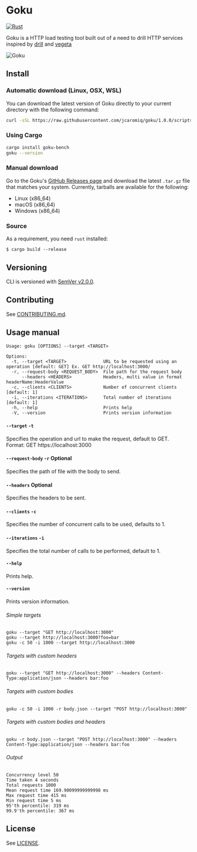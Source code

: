 # Goku 
[![Rust](https://github.com/jcaromiq/goku/actions/workflows/ci.yml/badge.svg)](https://github.com/jcaromiq/goku/actions/workflows/ci.yml)

Goku is a HTTP load testing tool built out of a need to drill HTTP services inspired
by [drill](https://github.com/fcsonline/drill) and [vegeta](https://github.com/tsenart/vegeta)

![Goku](https://static1.cbrimages.com/wordpress/wp-content/uploads/2020/01/Goku-Kamehameha-2-1-Cropped-1.jpg?q=50&fit=contain&w=1140&h=&dpr=1.5)

## Install
### Automatic download (Linux, OSX, WSL)

You can download the latest version of Goku directly to your current directory with the following command:

```bash
curl -sSL https://raw.githubusercontent.com/jcaromiq/goku/1.0.0/scripts/install.sh | sh
```

### Using Cargo
```bash
cargo install goku-bench
goku --version
```

### Manual download

Go to the Goku's [GitHub Releases page](https://github.com/jcaromiq/goku/releases) and download the latest `.tar.gz` file that matches your system. Currently, tarballs are available for the following:

* Linux (x86_64)
* macOS (x86_64)
* Windows (x86_64)

### Source

As a requirement, you need `rust` installed:

```shell
$ cargo build --release
```

## Versioning

CLI is versioned with [SemVer v2.0.0](https://semver.org/spec/v2.0.0.html).

## Contributing

See [CONTRIBUTING.md](.github/CONTRIBUTING.md).

## Usage manual

```console
Usage: goku [OPTIONS] --target <TARGET>

Options:
  -t, --target <TARGET>              URL to be requested using an operation [default: GET] Ex. GET http://localhost:3000/
  -r, --request-body <REQUEST_BODY>  File path for the request body
      --headers <HEADERS>            Headers, multi value in format headerName:HeaderValue
  -c, --clients <CLIENTS>            Number of concurrent clients [default: 1]
  -i, --iterations <ITERATIONS>      Total number of iterations [default: 1]
  -h, --help                         Prints help
  -V, --version                      Prints version information
```

#### `--target` `-t`

Specifies the operation and url to make the request, default to GET.<br>
Format: GET https://localhost:3000<br>

#### `--request-body` `-r` Optional

Specifies the path of file with the body to send.<br>


#### `--headers`  Optional
Specifies the headers to be sent.<br>

#### `--clients` `-c`

Specifies the number of concurrent calls to be used, defaults to 1.

#### `--iterations` `-i`

Specifies the total number of calls to be performed, default to 1.

#### `--help`

Prints help.

#### `--version`

Prints version information.

###### Simple targets

```
goku --target "GET http://localhost:3000"
goku --target http://localhost:3000?foo=bar
goku -c 50 -i 1000 --target http://localhost:3000
```

###### Targets with custom headers

```
goku --target "GET http://localhost:3000" --headers Content-Type:application/json --headers bar:foo 
```

###### Targets with custom bodies

```
goku -c 50 -i 1000 -r body.json --target "POST http://localhost:3000"

```

###### Targets with custom bodies and headers

```
goku -r body.json --target "POST http://localhost:3000" --headers Content-Type:application/json --headers bar:foo 

```

###### Output

```
Concurrency level 50
Time taken 4 seconds
Total requests 1000
Mean request time 169.90099999999998 ms
Max request time 415 ms
Min request time 5 ms
95'th percentile: 319 ms
99.9'th percentile: 367 ms
```

## License

See [LICENSE](LICENSE).

